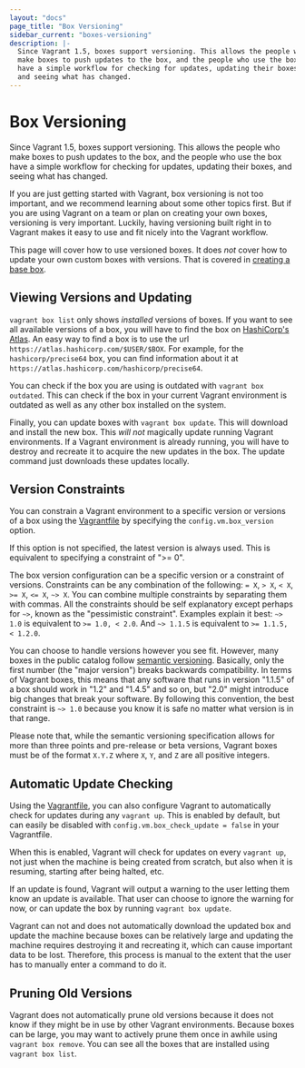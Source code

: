 ```yaml
---
layout: "docs"
page_title: "Box Versioning"
sidebar_current: "boxes-versioning"
description: |-
  Since Vagrant 1.5, boxes support versioning. This allows the people who
  make boxes to push updates to the box, and the people who use the box
  have a simple workflow for checking for updates, updating their boxes,
  and seeing what has changed.
---
```


# Box Versioning

Since Vagrant 1.5, boxes support versioning. This allows the people who
make boxes to push updates to the box, and the people who use the box
have a simple workflow for checking for updates, updating their boxes,
and seeing what has changed.

If you are just getting started with Vagrant, box versioning is not too
important, and we recommend learning about some other topics first. But
if you are using Vagrant on a team or plan on creating your own boxes,
versioning is very important. Luckily, having versioning built right in
to Vagrant makes it easy to use and fit nicely into the Vagrant workflow.

This page will cover how to use versioned boxes. It does _not_ cover how
to update your own custom boxes with versions. That is covered in
[creating a base box](/docs/boxes/base.html).

## Viewing Versions and Updating

`vagrant box list` only shows _installed_ versions of boxes. If you want
to see all available versions of a box, you will have to find the box
on [HashiCorp's Atlas](https://atlas.hashicorp.com). An easy way to find a box
is to use the url `https://atlas.hashicorp.com/$USER/$BOX`. For example, for
the `hashicorp/precise64` box, you can find information about it at
`https://atlas.hashicorp.com/hashicorp/precise64`.

You can check if the box you are using is outdated with `vagrant box outdated`.
This can check if the box in your current Vagrant environment is outdated
as well as any other box installed on the system.

Finally, you can update boxes with `vagrant box update`. This will download
and install the new box. This _will not_ magically update running Vagrant
environments. If a Vagrant environment is already running, you will have to
destroy and recreate it to acquire the new updates in the box. The update
command just downloads these updates locally.

## Version Constraints

You can constrain a Vagrant environment to a specific version or versions
of a box using the [Vagrantfile](/docs/vagrantfile/) by specifying
the `config.vm.box_version` option.

If this option is not specified, the latest version is always used. This is
equivalent to specifying a constraint of ">= 0".

The box version configuration can be a specific version or a constraint of
versions. Constraints can be any combination of the following:
`= X`, `> X`, `< X`, `>= X`, `<= X`, `~> X`. You can combine multiple
constraints by separating them with commas. All the constraints should be
self explanatory except perhaps for `~>`, known as the "pessimistic constraint".
Examples explain it best: `~> 1.0` is equivalent to `>= 1.0, < 2.0`. And
`~> 1.1.5` is equivalent to `>= 1.1.5, < 1.2.0`.

You can choose to handle versions however you see fit. However, many boxes
in the public catalog follow [semantic versioning](http://semver.org/).
Basically, only the first number (the "major version") breaks backwards
compatibility. In terms of Vagrant boxes, this means that any software that
runs in version "1.1.5" of a box should work in "1.2" and "1.4.5" and so on,
but "2.0" might introduce big changes that break your software. By following
this convention, the best constraint is `~> 1.0` because you know it is safe
no matter what version is in that range.

Please note that, while the semantic versioning specification allows for
more than three points and pre-release or beta versions, Vagrant boxes must be
of the format `X.Y.Z` where `X`, `Y`, and `Z` are all positive integers.

## Automatic Update Checking

Using the [Vagrantfile](/docs/vagrantfile/), you can also configure
Vagrant to automatically check for updates during any `vagrant up`. This is
enabled by default, but can easily be disabled with
`config.vm.box_check_update = false` in your Vagrantfile.

When this is enabled, Vagrant will check for updates on every `vagrant up`,
not just when the machine is being created from scratch, but also when it
is resuming, starting after being halted, etc.

If an update is found, Vagrant will output a warning to the user letting
them know an update is available. That user can choose to ignore the warning
for now, or can update the box by running `vagrant box update`.

Vagrant can not and does not automatically download the updated box and
update the machine because boxes can be relatively large and updating the
machine requires destroying it and recreating it, which can cause important
data to be lost. Therefore, this process is manual to the extent that the
user has to manually enter a command to do it.

## Pruning Old Versions

Vagrant does not automatically prune old versions because it does not know
if they might be in use by other Vagrant environments. Because boxes can
be large, you may want to actively prune them once in awhile using
`vagrant box remove`. You can see all the boxes that are installed
using `vagrant box list`.
